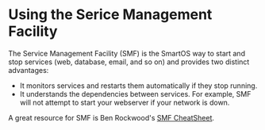 # Using the Serice Management Facility

The Service Management Facility (SMF) is the SmartOS way to start and
stop services (web, database, email, and so on) and provides two
distinct advantages:

- It monitors services and restarts them automatically if they
    stop running.
- It understands the dependencies between services. For example, SMF
    will not attempt to start your webserver if your network is down.

A great resource for SMF is Ben Rockwood's [SMF CheatSheet](http://www.cuddletech.com/blog/pivot/entry.php?id=182).
